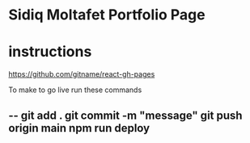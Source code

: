 # Sidiq Moltafet Portfolio Page

# instructions 
https://github.com/gitname/react-gh-pages


To make to go live run these commands

--
git add .
git commit -m "message"
git push origin main
npm run deploy
--